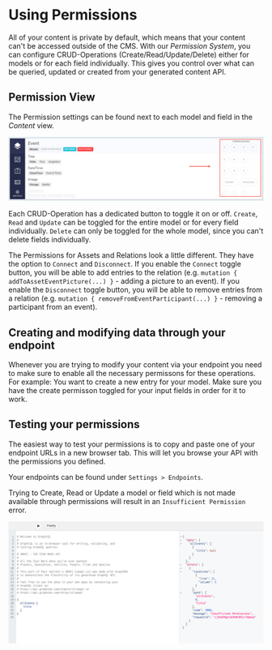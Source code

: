 # Using Permissions

All of your content is private by default, which means that your content can't be accessed outside of the CMS. With our *Permission System*, you can configure CRUD-Operations (Create/Read/Update/Delete) either for models or for each field individually. This gives you control over what can be queried, updated or created from your generated content API.

## Permission View

The Permission settings can be found next to each model and field in the *Content* view.

![Permission View](../img/guides/permission_view.png)

Each CRUD-Operation has a dedicated button to toggle it on or off. `Create`, `Read` and `Update` can be toggled for the entire model or for every field individually. `Delete` can only be toggled for the whole model, since you can't delete fields individually.

The Permissions for Assets and Relations look a little different. They have the option to `Connect` and  `Disconnect`. 
If you enable the `Connect` toggle button, you will be able to add entries to the relation (e.g. `mutation { addToAssetEventPicture(...) }` - adding a picture to an event). 
If you enable the `Disconnect` toggle button, you will be able to remove entries from a relation (e.g. `mutation { removeFromEventParticipant(...) }` - removing a participant from an event).

## Creating and modifying data through your endpoint

Whenever you are trying to modify your content via your endpoint you need to make sure to enable all the necessary permissons for these operations. For example: You want to create a new entry for your model. Make sure you have the create permisson toggled for your input fields in order for it to work.


## Testing your permissions

The easiest way to test your permissions is to copy and paste one of your endpoint URLs in a new browser tab. This will let you browse your API with the permissions you defined.

Your endpoints can be found under `Settings > Endpoints`.

Trying to Create, Read or Update a model or field which is not made available through permissions will result in an `Insufficient Permission` error.

![Insufficient Permission Error](../img/guides/error_insufficient_perm.png)